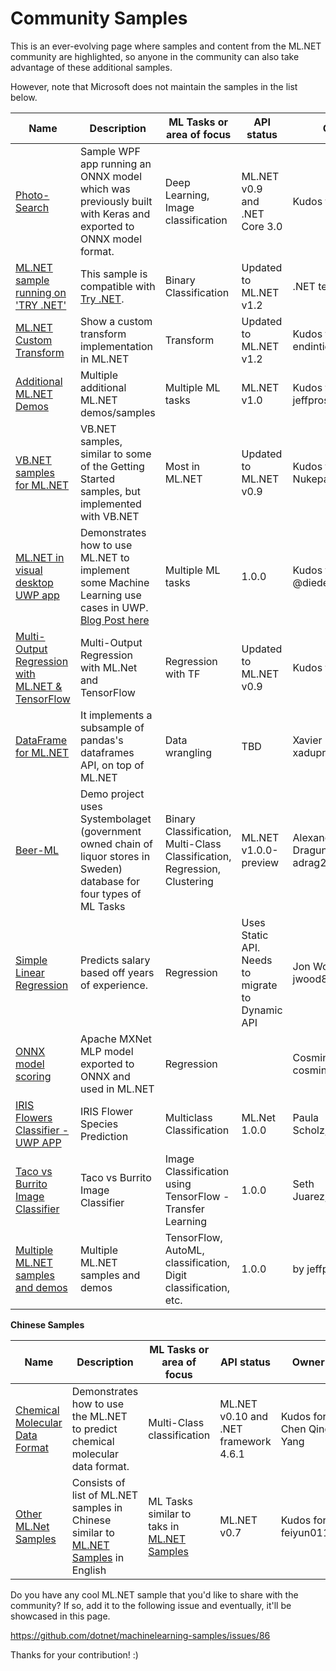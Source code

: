 # Community Samples

This is an ever-evolving page where samples and content from the ML.NET community are highlighted, so anyone in the community can also take advantage of these additional samples.

However, note that Microsoft does not maintain the samples in the list below.
 
| Name                                | Description                                                                                 | ML Tasks or area of focus                                                               | API status                                                               | Owner                       |
|-------------------------------------|---------------------------------------------------------------------------------------------|-----------------------------------------------------------------------------------------|--------------------------------------------------------------------------|-----------------------------|
| [Photo-Search](https://github.com/Tak-Au/Photo-Search)  | Sample WPF app running an ONNX model which was previously built with Keras and exported to ONNX model format. | Deep Learning, Image classification | ML.NET v0.9 and .NET Core 3.0 | Kudos for Tak-Au      |
| [ML.NET sample running on 'TRY .NET'](https://github.com/CESARDELATORRE/MLNET-WITH-TRYDOTNET-SAMPLE)  | This sample is compatible with [Try .NET](https://github.com/dotnet/try). | Binary Classification | Updated to ML.NET v1.2 | .NET team |
| [ML.NET Custom Transform](https://github.com/endintiers/Unearth.Demo.MLCustomTransform)  | Show a custom transform implementation in ML.NET | Transform | Updated to ML.NET v1.2 | Kudos for endintiers |
| [Additional ML.NET Demos](https://github.com/jeffprosise/ML.NET)  | Multiple additional ML.NET demos/samples | Multiple ML tasks | ML.NET v1.0 | Kudos for jeffprosise      |
| [VB.NET samples for ML.NET](https://github.com/Nukepayload2/machinelearning-samples/tree/master/samples/visualbasic)  | VB.NET samples, similar to some of the Getting Started samples, but implemented with VB.NET | Most in ML.NET | Updated to ML.NET v0.9 | Kudos for Nukepayload2      |
| [ML.NET in visual desktop UWP app](https://github.com/XamlBrewer/UWP-MachineLearning-Sample)  | Demonstrates how to use ML.NET to implement some Machine Learning use cases in UWP. [Blog Post here](https://xamlbrewer.wordpress.com/2019/01/25/machine-learning-with-ml-net-in-uwp-clustering/) | Multiple ML tasks | 1.0.0 | Kudos for @diederikkrols  |
| [Multi-Output Regression with ML.NET & TensorFlow](https://github.com/zeahmed/DeepLearningWithMLdotNet/tree/master/NYCTaxiMultiOutputRegression)  | Multi-Output Regression with ML.Net and TensorFlow | Regression with TF | Updated to ML.NET v0.9 | Kudos for zeahmed |
| [DataFrame for ML.NET](https://github.com/xadupre/machinelearning_dataframe) | It implements a subsample of  pandas's dataframes API, on top of ML.NET                     | Data wrangling |   TBD   | Xavier Dupré xadupre [MSFT] |
| [Beer-ML](https://github.com/adrag239/beer-ml) | Demo project uses Systembolaget (government owned chain of liquor stores in Sweden) database for four types of ML Tasks | Binary Classification, Multi-Class Classification, Regression, Clustering                                                     | ML.NET v1.0.0-preview  | Alexander Dragunov, adrag239 | 
| [Simple Linear Regression](https://github.com/jwood803/MLNetExamples/tree/master/MLNetExamples/SimpleRegression) | Predicts salary based off years of experience.  | Regression      | Uses Static API. Needs to migrate to Dynamic API  | Jon Wood, jwood803 | 
| [ONNX model scoring](https://github.com/cosmincatalin/mxnet-onnx-mlnet) | Apache MXNet MLP model exported to ONNX and used in ML.NET  | Regression      |   | Cosmin Catalin, cosmincatalin | 
| [IRIS Flowers Classifier - UWP APP](https://github.com/PaulaScholz/MLDotNetUWP) | IRIS Flower Species Prediction  | Multiclass Classification      | ML.Net 1.0.0  | Paula Scholz,PaulaScholz  | 
| [Taco vs Burrito Image Classifier](https://github.com/sethjuarez/TacosML) | Taco vs Burrito Image Classifier  | Image Classification using TensorFlow -Transfer Learning | 1.0.0  | Seth Juarez,sethjuarez  | 
| [Multiple ML.NET samples and demos](https://github.com/jeffprosise/ML.NET) | Multiple ML.NET samples and demos  | TensorFlow, AutoML, classification, Digit classification, etc. | 1.0.0  | by jeffprosise  | 



**Chinese Samples**

| Name                                | Description                                                                                 | ML Tasks or area of focus                                                               | API status                                                               | Owner                       |
|-------------------------------------|---------------------------------------------------------------------------------------------|-----------------------------------------------------------------------------------------|--------------------------------------------------------------------------|-----------------------------|
| [Chemical Molecular Data Format](https://mp.weixin.qq.com/s/x7mxim9uUoAfIEE_kvyFWg)  |  Demonstrates how to use the  ML.NET to predict chemical molecular data format.| Multi-Class classification | ML.NET v0.10 and .NET framework 4.6.1 | Kudos for Chen Qing Yang     |
| [Other ML.Net Samples](https://github.com/feiyun0112/machinelearning-samples.zh-cn)  | Consists of list of  ML.NET samples in Chinese similar to [ML.NET Samples](https://github.com/dotnet/machinelearning-samples) in English | ML Tasks similar to taks in [ML.NET Samples](https://github.com/dotnet/machinelearning-samples) | ML.NET v0.7 | Kudos for feiyun0112 |


Do you have any cool ML.NET sample that you'd like to share with the community?
If so, add it to the following issue and eventually, it'll be showcased in this page.

https://github.com/dotnet/machinelearning-samples/issues/86


Thanks for your contribution! :)
